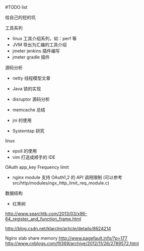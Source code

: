 #TODO list

给自己的挖的坑

工具系列
* linux 工具介绍系列，如：perf 等
* JVM 导出为汇编的工具介绍
* jmeter jenkins 插件编写
* jmeter gradle 插件

源码分析
* netty 线程模型文章
* Java 锁的实现
* disruptor 源码分析

* memcache 总结
* jni 的使用
* Systemtap 研究

linux
* epoll 的使用
* vim 打造成顺手的 IDE

OAuth app_key Frequency limit
* nginx module 支持 OAuth1,2 的 API 调用限制
(可以参考 src/http/modules/ngx_http_limit_req_module.c)

数据结构
* 红黑树


http://www.searchtb.com/2013/03/x86-64_register_and_function_frame.html

http://blog.csdn.net/klarclm/article/details/8624214



Nginx slab share memory
http://www.pagefault.info/?p=177
http://www.cnblogs.com/fll369/archive/2012/11/26/2789572.html
